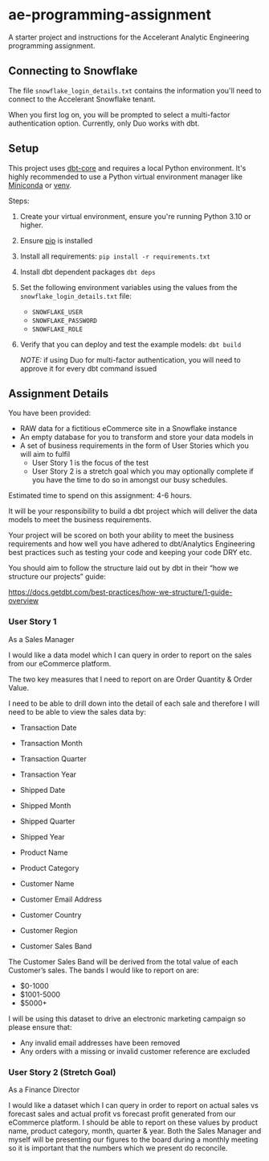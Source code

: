 # ae-programming-assignment
A starter project and instructions for the Accelerant Analytic Engineering programming assignment.

## Connecting to Snowflake
The file `snowflake_login_details.txt` contains the information you'll need to connect to the Accelerant Snowflake tenant.

When you first log on, you will be prompted to select a multi-factor authentication option. Currently, only Duo works with dbt.

## Setup
This project uses [dbt-core](https://docs.getdbt.com/docs/about-setup) and requires a local Python environment. It's highly recommended to use a Python virtual environment manager like [Miniconda](https://docs.conda.io/en/latest/miniconda.html) or [venv](https://docs.python.org/3/library/venv.html).

Steps:
1. Create your virtual environment, ensure you're running Python 3.10 or higher.
2. Ensure [pip](https://pip.pypa.io/en/stable/installation/) is installed
3. Install all requirements:
   ```pip install -r requirements.txt```
4. Install dbt dependent packages
   ```dbt deps```
5. Set the following environment variables using the values from the `snowflake_login_details.txt` file: 
   - `SNOWFLAKE_USER`
   - `SNOWFLAKE_PASSWORD`
   - `SNOWFLAKE_ROLE`
6. Verify that you can deploy and test the example models:
   ```dbt build```
    
    _NOTE:_ if using Duo for multi-factor authentication, you will need to approve it for every dbt command issued

## Assignment Details
You have been provided:

   - RAW data for a fictitious eCommerce site in a Snowflake instance
   - An empty database for you to transform and store your data models in
   - A set of business requirements in the form of User Stories which you will aim to fulfil 
      - User Story 1 is the focus of the test
      - User Story 2 is a stretch goal which you may optionally complete if you have the time to do so in amongst our busy schedules.

Estimated time to spend on this assignment: 4-6 hours.

It will be your responsibility to build a dbt project which will deliver the data models to meet the business requirements.

Your project will be scored on both your ability to meet the business requirements and how well you have adhered to dbt/Analytics Engineering best practices such as testing your code and keeping your code DRY etc.

You should aim to follow the structure laid out by dbt in their “how we structure our projects” guide: 

https://docs.getdbt.com/best-practices/how-we-structure/1-guide-overview

### User Story 1
As a Sales Manager

I would like a data model which I can query in order to report on the sales from our eCommerce platform. 

The two key measures that I need to report on are Order Quantity & Order Value.

I need to be able to drill down into the detail of each sale and therefore I will need to be able to view the sales data by:

   - Transaction Date

   - Transaction Month

   - Transaction Quarter

   - Transaction Year

   - Shipped Date

   - Shipped Month

   - Shipped Quarter

   - Shipped Year

   - Product Name

   - Product Category

   - Customer Name

   - Customer Email Address

   - Customer Country

   - Customer Region

   - Customer Sales Band

The Customer Sales Band will be derived from the total value of each Customer’s sales. The bands I would like to report on are:

   - $0-1000
   - $1001-5000
   - $5000+

I will be using this dataset to drive an electronic marketing campaign so please ensure that:

   - Any invalid email addresses have been removed
   - Any orders with a missing or invalid customer reference are excluded

### User Story 2 (Stretch Goal)
As a Finance Director

I would like a dataset which I can query in order to report on actual sales vs forecast sales and actual profit vs forecast profit generated from our eCommerce platform. I should be able to report on these values by product name, product category, month, quarter & year. Both the Sales Manager and myself will be presenting our figures to the board during a monthly meeting so it is important that the numbers which we present do reconcile.